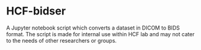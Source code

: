 # HCF-bidser
A Jupyter notebook script which converts a dataset in DICOM to BIDS format. The script is made for internal use within HCF lab and may not cater to the needs of other researchers or groups.

